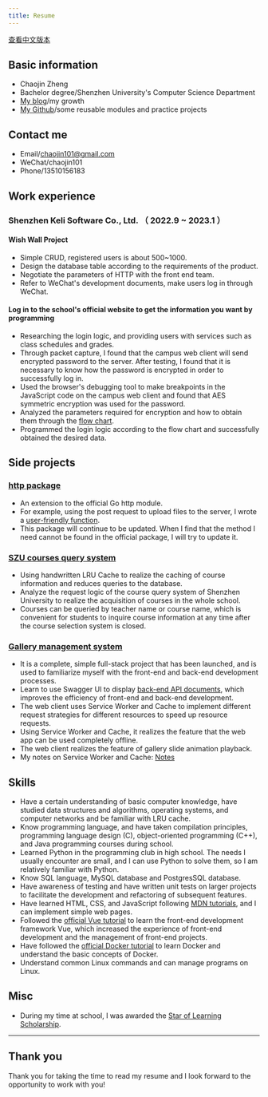 ```yaml
---
title: Resume
---
```


[查看中文版本](https://chaojin101.github.io/posts/Resume-chinese/)

## Basic information

- Chaojin Zheng
- Bachelor degree/Shenzhen University's Computer Science Department
- [My blog](https://chaojin101.github.io)/my growth
- [My Github](https://github.com/chaojin101)/some reusable modules and practice projects

## Contact me

- Email/chaojin101@gmail.com
- WeChat/chaojin101
- Phone/13510156183

## Work experience

### Shenzhen Keli Software Co., Ltd. （ 2022.9 ~ 2023.1 ）

#### Wish Wall Project

- Simple CRUD, registered users is about 500~1000.
- Design the database table according to the requirements of the product.
- Negotiate the parameters of HTTP with the front end team.
- Refer to WeChat's development documents, make users log in through WeChat.

#### Log in to the school's official website to get the information you want by programming

- Researching the login logic, and providing users with services such as class schedules and grades.
- Through packet capture, I found that the campus web client will send encrypted password to the server. After testing, I found that it is necessary to know how the password is encrypted in order to successfully log in.
- Used the browser's debugging tool to make breakpoints in the JavaScript code on the campus web client and found that AES symmetric encryption was used for the password.
- Analyzed the parameters required for encryption and how to obtain them through the [flow chart](https://static.179324.xyz/static/login-to-szu-flow-chart-827fdf2d-c63e-45f6-a46b-1c96390922b2.png).
- Programmed the login logic according to the flow chart and successfully obtained the desired data.

## Side projects

### [http package](https://github.com/chaojin101/http)

- An extension to the official Go http module.
- For example, using the post request to upload files to the server, I wrote a [user-friendly function](https://github.com/chaojin101/http#httppostmultipart).
- This package will continue to be updated. When I find that the method I need cannot be found in the official package, I will try to update it.

### [SZU courses query system](https://szu-course.179324.xyz/docs)

- Using handwritten LRU Cache to realize the caching of course information and reduces queries to the database.
- Analyze the request logic of the course query system of Shenzhen University to realize the acquisition of courses in the whole school.
- Courses can be queried by teacher name or course name, which is convenient for students to inquire course information at any time after the course selection system is closed.

### [Gallery management system](https://gallery.179324.xyz/gallery)

- It is a complete, simple full-stack project that has been launched, and is used to familiarize myself with the front-end and back-end development processes.
- Learn to use Swagger UI to display [back-end API documents](https://api.gallery.179324.xyz/docs), which improves the efficiency of front-end and back-end development.
- The web client uses Service Worker and Cache to implement different request strategies for different resources to speed up resource requests.
- Using Service Worker and Cache, it realizes the feature that the web app can be used completely offline.
- The web client realizes the feature of gallery slide animation playback.
- My notes on Service Worker and Cache: [Notes](https://chaojin101.github.io/posts/web-service-worker/)

## Skills

- Have a certain understanding of basic computer knowledge, have studied data structures and algorithms, operating systems, and computer networks and be familiar with LRU cache.
- Know programming language, and have taken compilation principles, programming language design (C), object-oriented programming (C++), and Java programming courses during school.
- Learned Python in the programming club in high school. The needs I usually encounter are small, and I can use Python to solve them, so I am relatively familiar with Python.
- Know SQL language, MySQL database and PostgresSQL database.
- Have awareness of testing and have written unit tests on larger projects to facilitate the development and refactoring of subsequent features.
- Have learned HTML, CSS, and JavaScript following [MDN tutorials](https://developer.mozilla.org/en-US/docs/Learn), and I can implement simple web pages.
- Followed the [official Vue tutorial](https://vuejs.org/guide/introduction.html) to learn the front-end development framework Vue, which increased the experience of front-end development and the management of front-end projects.
- Have followed the [official Docker tutorial](https://docs.docker.com/get-started/) to learn Docker and understand the basic concepts of Docker.
- Understand common Linux commands and can manage programs on Linux.

## Misc

- During my time at school, I was awarded the [Star of Learning Scholarship](https://static.179324.xyz/static/%E5%AD%A6%E4%B9%A0%E4%B9%8B%E6%98%9F-c0b92048-0884-4151-923f-18a4bda33783.jpg).

---

## Thank you

Thank you for taking the time to read my resume and I look forward to the opportunity to work with you!
